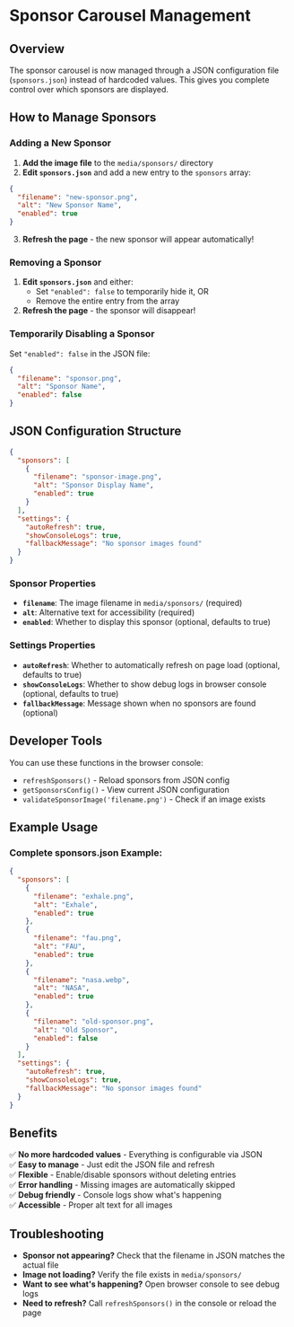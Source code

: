 # Sponsor Carousel Management

## Overview
The sponsor carousel is now managed through a JSON configuration file (`sponsors.json`) instead of hardcoded values. This gives you complete control over which sponsors are displayed.

## How to Manage Sponsors

### Adding a New Sponsor
1. **Add the image file** to the `media/sponsors/` directory
2. **Edit `sponsors.json`** and add a new entry to the `sponsors` array:

```json
{
  "filename": "new-sponsor.png",
  "alt": "New Sponsor Name",
  "enabled": true
}
```

3. **Refresh the page** - the new sponsor will appear automatically!

### Removing a Sponsor
1. **Edit `sponsors.json`** and either:
   - Set `"enabled": false` to temporarily hide it, OR
   - Remove the entire entry from the array
2. **Refresh the page** - the sponsor will disappear!

### Temporarily Disabling a Sponsor
Set `"enabled": false` in the JSON file:

```json
{
  "filename": "sponsor.png",
  "alt": "Sponsor Name",
  "enabled": false
}
```

## JSON Configuration Structure

```json
{
  "sponsors": [
    {
      "filename": "sponsor-image.png",
      "alt": "Sponsor Display Name",
      "enabled": true
    }
  ],
  "settings": {
    "autoRefresh": true,
    "showConsoleLogs": true,
    "fallbackMessage": "No sponsor images found"
  }
}
```

### Sponsor Properties
- **`filename`**: The image filename in `media/sponsors/` (required)
- **`alt`**: Alternative text for accessibility (required)
- **`enabled`**: Whether to display this sponsor (optional, defaults to true)

### Settings Properties
- **`autoRefresh`**: Whether to automatically refresh on page load (optional, defaults to true)
- **`showConsoleLogs`**: Whether to show debug logs in browser console (optional, defaults to true)
- **`fallbackMessage`**: Message shown when no sponsors are found (optional)

## Developer Tools

You can use these functions in the browser console:

- `refreshSponsors()` - Reload sponsors from JSON config
- `getSponsorsConfig()` - View current JSON configuration
- `validateSponsorImage('filename.png')` - Check if an image exists

## Example Usage

### Complete sponsors.json Example:
```json
{
  "sponsors": [
    {
      "filename": "exhale.png",
      "alt": "Exhale",
      "enabled": true
    },
    {
      "filename": "fau.png",
      "alt": "FAU",
      "enabled": true
    },
    {
      "filename": "nasa.webp",
      "alt": "NASA",
      "enabled": true
    },
    {
      "filename": "old-sponsor.png",
      "alt": "Old Sponsor",
      "enabled": false
    }
  ],
  "settings": {
    "autoRefresh": true,
    "showConsoleLogs": true,
    "fallbackMessage": "No sponsor images found"
  }
}
```

## Benefits

✅ **No more hardcoded values** - Everything is configurable via JSON  
✅ **Easy to manage** - Just edit the JSON file and refresh  
✅ **Flexible** - Enable/disable sponsors without deleting entries  
✅ **Error handling** - Missing images are automatically skipped  
✅ **Debug friendly** - Console logs show what's happening  
✅ **Accessible** - Proper alt text for all images  

## Troubleshooting

- **Sponsor not appearing?** Check that the filename in JSON matches the actual file
- **Image not loading?** Verify the file exists in `media/sponsors/`
- **Want to see what's happening?** Open browser console to see debug logs
- **Need to refresh?** Call `refreshSponsors()` in the console or reload the page
